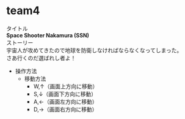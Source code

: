# team4

タイトル  
**Space Shooter Nakamura (SSN)**  
ストーリー  
宇宙人が攻めてきたので地球を防衛しなければならなくなってしまった。  
さあ行くのだ選ばれし者よ！  
- 操作方法  
  - 移動方法
    - W,↑（画面上方向に移動）
    - S,↓（画面下方向に移動）
    - A,←（画面左方向に移動）
    - D,→（画面右方向に移動）

